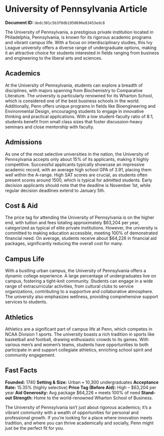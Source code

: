 # University of Pennsylvania Article

**Document ID:** `dedc301c5b3f0db1950696e83453edc8`

The University of Pennsylvania, a prestigious private institution located in Philadelphia, Pennsylvania, is known for its rigorous academic programs and vibrant campus life. With a focus on interdisciplinary studies, this Ivy League university offers a diverse range of undergraduate options, making it an attractive choice for students interested in fields ranging from business and engineering to the liberal arts and sciences.

## Academics
At the University of Pennsylvania, students can explore a breadth of disciplines, with majors spanning from Biochemistry to Comparative Literature. The university is particularly renowned for its Wharton School, which is considered one of the best business schools in the world. Additionally, Penn offers unique programs in fields like Bioengineering and Environmental Design, encouraging students to engage in innovative thinking and practical applications. With a low student-faculty ratio of 8:1, students benefit from small class sizes that foster discussion-heavy seminars and close mentorship with faculty.

## Admissions
As one of the most selective universities in the nation, the University of Pennsylvania accepts only about 15% of its applicants, making it highly competitive. Successful applicants typically showcase an impressive academic record, with an average high school GPA of 3.91, placing them well within the A-range. High SAT scores are crucial, as students often present scores around 1500, which is typical for admitted students. Early decision applicants should note that the deadline is November 1st, while regular decision deadlines extend to January 5th.

## Cost & Aid
The price tag for attending the University of Pennsylvania is on the higher end, with tuition and fees totaling approximately $63,204 per year, categorized as typical of elite private institutions. However, the university is committed to making education accessible, meeting 100% of demonstrated financial need. On average, students receive about $64,226 in financial aid packages, significantly reducing the overall cost for many.

## Campus Life
With a bustling urban campus, the University of Pennsylvania offers a dynamic college experience. A large percentage of undergraduates live on campus, fostering a tight-knit community. Students can engage in a wide range of extracurricular activities, from cultural clubs to service organizations, contributing to a supportive and collaborative atmosphere. The university also emphasizes wellness, providing comprehensive support services to students.

## Athletics
Athletics are a significant part of campus life at Penn, which competes in NCAA Division 1 sports. The university boasts a rich tradition in sports like basketball and football, drawing enthusiastic crowds to its games. With various men’s and women’s teams, students have opportunities to both participate in and support collegiate athletics, enriching school spirit and community engagement.

## Fast Facts
**Founded:** 1740
**Setting & Size:** Urban • 10,300 undergraduates
**Acceptance Rate:** 15.35% (highly selective)
**Price Tag (Before Aid):** High – $63,204 per year
**Aid Generosity:** Avg package $64,226 • meets 100% of need
**Stand-out Strength:** Home to the world-renowned Wharton School of Business.

The University of Pennsylvania isn’t just about rigorous academics; it’s a vibrant community with a wealth of opportunities for personal and professional growth. If you’re looking for a place where innovation meets tradition, and where you can thrive academically and socially, Penn might just be the perfect fit for you.
